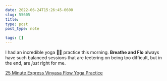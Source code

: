 ```yaml
---
date: 2022-06-24T15:26:45-0600
slug: 55605
title: 
type: post
post_type: note

tags: []
---
```

I had an incredible yoga 🧘‍♂️ practice this morning.
**Breathe and Flo** always have such balanced sessions that are teetering on being too difficult, but in the end, are *just* right for me.


[25 Minute Express Vinyasa Flow Yoga Practice](https://youtu.be/VPUAjKuRkKk)



